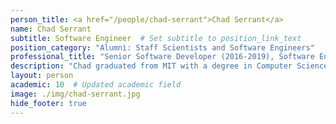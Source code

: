 ```yaml
---
person_title: <a href="/people/chad-serrant">Chad Serrant</a>
name: Chad Serrant
subtitle: Software Engineer  # Set subtitle to position_link_text
position_category: "Alumni: Staff Scientists and Software Engineers"
professional_title: "Senior Software Developer (2016-2019), Software Engineer, VMware Tanzu Labs"
description: "Chad graduated from MIT with a degree in Computer Science and uses his software development skills to help the healthcare industry.Before joining HMS, Chad was part of Athenahealth, improving interfaces used during patient visits. At HMS Chad helped the Undiagnosed Disease Network link patients with doctors and researchers around the world.Chad believes technology should handle organizing health information so medical practitioners can focus on keeping us healthy."
layout: person
academic: 10  # Updated academic field
image: ./img/chad-serrant.jpg
hide_footer: true
---
```

